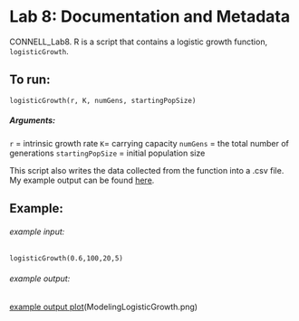 # Lab 8: Documentation and Metadata

CONNELL_Lab8. R is a script that contains a logistic growth function, `logisticGrowth`. 

## To run:

```logisticGrowth(r, K, numGens, startingPopSize)```

##### Arguments:

`r` = intrinsic growth rate
`K`= carrying capacity
`numGens` = the total number of generations
`startingPopSize` = initial population size



This script also writes the data collected from the function into a .csv file. My example output can be found [here](logisticGrowthData.csv).



## Example:

###### example input:

```logisticGrowth(0.6,100,20,5)```



###### example output:

[example output plot]()(ModelingLogisticGrowth.png)





